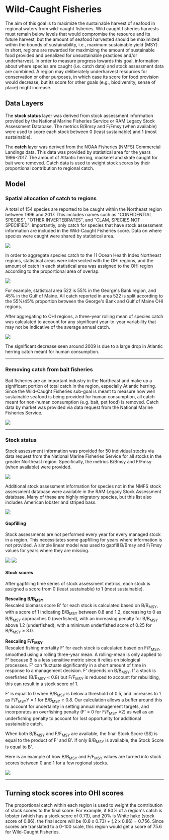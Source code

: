 # Wild-Caught Fisheries

The aim of this goal is to maximize the sustainable harvest of seafood in regional waters from wild-caught fisheries. Wild caught fisheries harvests must remain below levels that would compromise the resource and its future harvest, but the amount of seafood harvested should be maximized within the bounds of sustainability, i.e., maximum sustainable yield (MSY). In short, regions are rewarded for maximizing the amount of sustainable food provided and penalized for unsustainable practices and/or underharvest. In order to measure progress towards this goal, information about where species are caught (i.e. catch data) and stock assessment data are combined. A region may deliberately underharvest resources for conservation or other purposes, in which case its score for food provision would decrease, but its score for other goals (e.g., biodiversity, sense of place) might increase.

## Data Layers

The **stock status** layer was derived from stock assessment information provided by the National Marine Fisheries Service or RAM Legacy  Stock Assessment Database. The metrics B/Bmsy and F/Fmsy (when available) were used to score each stock between 0 (least sustainable) and 1 (most sustainable).

The **catch** layer was derived from the NOAA Fisheries (NMFS) Commercial Landings data. This data was provided by statistical area for the years 1996-2017. The amount of Atlantic herring, mackerel and skate caught for bait were removed. Catch data is used to weight stock scores by their proportional contribution to regional catch.

## Model

### Spatial allocation of catch to regions

A total of 154 species are reported to be caught within the Northeast region between 1996 and 2017. This includes names such as "CONFIDENTIAL SPECIES", "OTHER INVERTEBRATES", and "CLAM, SPECIES NOT SPECIFIED". Importantly, only catch for species that have stock assessment information are included in the Wild-Caught Fisheries score. Data on where species were caught were shared by statistical area. 

![](https://github.com/OHI-Northeast/ne-prep/blob/gh-pages/prep/fis/figs/statistical_areas-1.png)

In order to aggregate species catch to the 11 Ocean Health Index Northeast regions, statistical areas were intersected with the OHI regions, and the amount of catch in each statistical area was assigned to the OHI region according to the proportional area of overlap.

![](https://github.com/OHI-Northeast/ne-prep/blob/gh-pages/prep/fis/figs/ohi_stat_areas-1.png)

For example, statistcal area 522 is 55% in the George's Bank region, and 45% in the Gulf of Maine. All catch reported in area 522 is split according to the 55%/45% proportion between the George's Bank and Gulf of Maine OHI regions.

After aggregating to OHI regions, a three-year rolling mean of species catch was calculated to account for any significant year-to-year variability that may not be indicative of the average annual catch. 

![](https://github.com/OHI-Northeast/ne-prep/blob/gh-pages/prep/fis/figs/total_catch_by_ohi_region-1.png)

The significant decrease seen around 2009 is due to a large drop in Atlantic herring catch meant for human consumption. 

----

### Removing catch from bait fisheries

Bait fisheries are an important industry in the Northeast and make up a significant portion of total catch in the region, especially Atlantic herring. Since the Wild-Caught Fisheries sub-goal is meant to measure how well sustainable seafood is being provided for human consumption, all catch meant for non-human consumption (e.g. bait, pet food) is removed. Catch data by market was provided via data request from the National Marine Fisheries Service.

![](https://github.com/OHI-Northeast/ne-prep/blob/gh-pages/prep/fis/figs/tot_catch_as_bait-1.png)

----

### Stock status

Stock assessment information was provided for 50 individual stocks via data request from the National Marine Fisheries Service for all stocks in the greater Northeast region. Specifically, the metrics B/Bmsy and F/Fmsy (when available) were provided.

![](https://github.com/OHI-Northeast/ne-prep/blob/gh-pages/prep/fis/figs/stock_assesment_span_plot-1.png)

Additional stock assessment information for species not in the NMFS stock assessment database were available in the RAM Legacy Stock Assessment database. Many of these are highly migratory species, but this list also includes American lobster and striped bass.

![](https://github.com/OHI-Northeast/ne-prep/blob/gh-pages/prep/fis/figs/ram_span_plot-1.png)

#### Gapfilling

Stock assessments are not performed every year for every managed stock in a region. This necessitates some gapfilling for years where information is not provided. A simple linear model was used to gapfill B/Bmsy and F/Fmsy values for years where they are missing.

![](https://github.com/OHI-Northeast/ne-prep/blob/gh-pages/prep/fis/figs/nmfs_stock_assessment_indicators_over_time_by_stock-1.png)
![](https://github.com/OHI-Northeast/ne-prep/blob/gh-pages/prep/fis/figs/ram_metrics_over_time-1.png)

#### Stock scores

After gapfilling time series of stock assessment metrics, each stock is assigned a score from 0 (least sustainable) to 1 (most sustainable).

**Rescaling B/B<sub>MSY</sub>**  
Rescaled biomass score B' for each stock is calculated based on B/B<sub>MSY</sub>, with a score of 1 indicating B/B<sub>MSY</sub> between 0.8 and 1.2, decreasing to 0 as B/B<sub>MSY</sub> approaches 0 (overfished), with an increasing penalty for B/B<sub>MSY</sub> above 1.2 (underfished), with a minimum underfished score of 0.25 for B/B<sub>MSY</sub> ≥ 3.0.

**Rescaling F/F<sub>MSY</sub>**  
Rescaled fishing mortality F' for each stock is calculated based on F/F<sub>MSY</sub>, smoothed using a rolling three-year mean. A rolling-mean is only applied to F' because B is a less sensitive metric since it relies on biological processes. F' can fluctuate significantly in a short amount of time in response to a management decision. F' depends on B/B<sub>MSY</sub>. If a stock is overfished (B/B<sub>MSY</sub> < 0.8) but F/F<sub>MSY</sub> is reduced to account for rebuilding, this can result in a stock score of 1.

F' is equal to 0 when B/B<sub>MSY</sub> is below a threshold of 0.5, and increases to 1 as F/F<sub>MSY</sub>Y = 1 for B/B<sub>MSY</sub> ≥ 0.8. Our calculation allows a buffer around this to account for uncertainty in setting annual management targets, and incorporates an overfishing penalty (F' = 0 for F/F<sub>MSY</sub> ≥2) as well as an underfishing penalty to account for lost opportunity for additional sustainable catch.

When both B/B<sub>MSY</sub> and F/F<sub>MSY</sub> are available, the final Stock Score (SS) is equal to the product of F' and B'. If only B/B<sub>MSY</sub> is available, the Stock Score is equal to B'.

Here is an example of how B/B<sub>MSY</sub> and F/F<sub>MSY</sub> values are turned into stock scores between 0 and 1 for a few regional stocks.

![](https://github.com/OHI-Northeast/ne-prep/blob/gh-pages/prep/fis/figs/unnamed-chunk-4-7.png)

--- 

## Turning stock scores into OHI scores

The proportional catch within each region is used to weight the contribution of stock scores to the final score. For example, if 80% of a region's catch is lobster (which has a stock score of 0.73), and 20% is White hake (stock score of 0.86), the final score will be (0.8 x 0.73) + (.2 x 0.86) = 0.756. Since scores are translated to a 0-100 scale, this region would get a score of 75.6 for Wild-Caught Fisheries.






